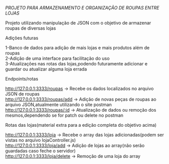 *PROJETO PARA ARMAZENAMENTO E ORGANIZAÇÃO DE ROUPAS ENTRE LOJAS*

Projeto utilizando manipulação de JSON com o objetivo de armazenar roupas de diversas lojas

Adições futuras

1-Banco de dados para adição de mais lojas e mais produtos além de roupas </br>
2-Adição de uma interface para facilitação do uso </br>
3-Atualizações nas rotas das lojas,podendo futuramente adicionar e guardar ou atualizar alguma loja errada

Endpoints/rotas

http://127.0.0.1:3333/roupas -> Recebe os dados localizados no arquivo JSON de roupas </br>
http://127.0.0.1:3333/roupas/add -> Adição de novas peças de roupas ao arquivo JSON,atualmente utilizando o site postman </br>
http://127.0.0.1:3333/roupas/:id -> Atualização de dados ou remoção dos mesmos,dependendo se for patch ou delete no postman </br>

Rotas das lojas(material extra para a edição completa do objetivo acima)

http://127.0.0.1:3333/loja -> Recebe o array das lojas adicionadas(podem ser vistas no arquivo lojaController.js) </br>
http://127.0.0.1:3333/loja/add -> Adição de lojas ao array(não serão guardadas caso feche o servidor) </br>
http://127.0.0.1:3333/loja/delete -> Remoção de uma loja do array
